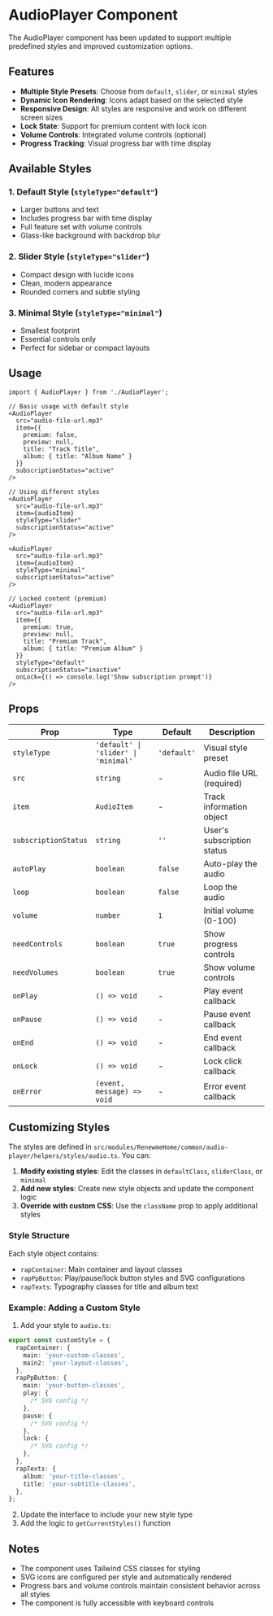 # AudioPlayer Component

The AudioPlayer component has been updated to support multiple predefined styles and improved customization options.

## Features

- **Multiple Style Presets**: Choose from `default`, `slider`, or `minimal` styles
- **Dynamic Icon Rendering**: Icons adapt based on the selected style
- **Responsive Design**: All styles are responsive and work on different screen sizes
- **Lock State**: Support for premium content with lock icon
- **Volume Controls**: Integrated volume controls (optional)
- **Progress Tracking**: Visual progress bar with time display

## Available Styles

### 1. Default Style (`styleType="default"`)

- Larger buttons and text
- Includes progress bar with time display
- Full feature set with volume controls
- Glass-like background with backdrop blur

### 2. Slider Style (`styleType="slider"`)

- Compact design with lucide icons
- Clean, modern appearance
- Rounded corners and subtle styling

### 3. Minimal Style (`styleType="minimal"`)

- Smallest footprint
- Essential controls only
- Perfect for sidebar or compact layouts

## Usage

```tsx
import { AudioPlayer } from './AudioPlayer';

// Basic usage with default style
<AudioPlayer
  src="audio-file-url.mp3"
  item={{
    premium: false,
    preview: null,
    title: "Track Title",
    album: { title: "Album Name" }
  }}
  subscriptionStatus="active"
/>

// Using different styles
<AudioPlayer
  src="audio-file-url.mp3"
  item={audioItem}
  styleType="slider"
  subscriptionStatus="active"
/>

<AudioPlayer
  src="audio-file-url.mp3"
  item={audioItem}
  styleType="minimal"
  subscriptionStatus="active"
/>

// Locked content (premium)
<AudioPlayer
  src="audio-file-url.mp3"
  item={{
    premium: true,
    preview: null,
    title: "Premium Track",
    album: { title: "Premium Album" }
  }}
  styleType="default"
  subscriptionStatus="inactive"
  onLock={() => console.log('Show subscription prompt')}
/>
```

## Props

| Prop                 | Type                                 | Default     | Description                |
| -------------------- | ------------------------------------ | ----------- | -------------------------- |
| `styleType`          | `'default' \| 'slider' \| 'minimal'` | `'default'` | Visual style preset        |
| `src`                | `string`                             | -           | Audio file URL (required)  |
| `item`               | `AudioItem`                          | -           | Track information object   |
| `subscriptionStatus` | `string`                             | `''`        | User's subscription status |
| `autoPlay`           | `boolean`                            | `false`     | Auto-play the audio        |
| `loop`               | `boolean`                            | `false`     | Loop the audio             |
| `volume`             | `number`                             | `1`         | Initial volume (0-100)     |
| `needControls`       | `boolean`                            | `true`      | Show progress controls     |
| `needVolumes`        | `boolean`                            | `true`      | Show volume controls       |
| `onPlay`             | `() => void`                         | -           | Play event callback        |
| `onPause`            | `() => void`                         | -           | Pause event callback       |
| `onEnd`              | `() => void`                         | -           | End event callback         |
| `onLock`             | `() => void`                         | -           | Lock click callback        |
| `onError`            | `(event, message) => void`           | -           | Error event callback       |

## Customizing Styles

The styles are defined in `src/modules/RenewmeHome/common/audio-player/helpers/styles/audio.ts`. You can:

1. **Modify existing styles**: Edit the classes in `defaultClass`, `sliderClass`, or `minimal`
2. **Add new styles**: Create new style objects and update the component logic
3. **Override with custom CSS**: Use the `className` prop to apply additional styles

### Style Structure

Each style object contains:

- `rapContainer`: Main container and layout classes
- `rapPpButton`: Play/pause/lock button styles and SVG configurations
- `rapTexts`: Typography classes for title and album text

### Example: Adding a Custom Style

1. Add your style to `audio.ts`:

```typescript
export const customStyle = {
  rapContainer: {
    main: 'your-custom-classes',
    main2: 'your-layout-classes',
  },
  rapPpButton: {
    main: 'your-button-classes',
    play: {
      /* SVG config */
    },
    pause: {
      /* SVG config */
    },
    lock: {
      /* SVG config */
    },
  },
  rapTexts: {
    album: 'your-title-classes',
    title: 'your-subtitle-classes',
  },
};
```

2. Update the interface to include your new style type
3. Add the logic to `getCurrentStyles()` function

## Notes

- The component uses Tailwind CSS classes for styling
- SVG icons are configured per style and automatically rendered
- Progress bars and volume controls maintain consistent behavior across all styles
- The component is fully accessible with keyboard controls
